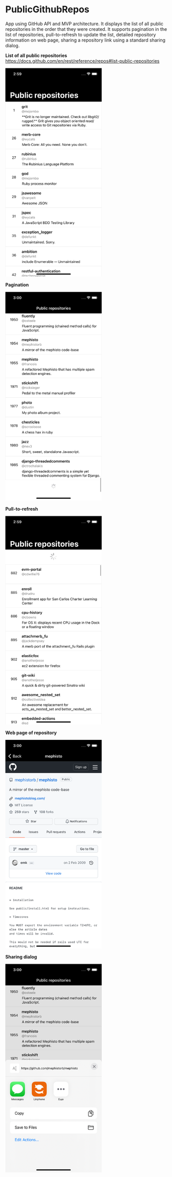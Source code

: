 # PublicGithubRepos
App using GitHub API and MVP architecture. It displays the list of all public repositories in the order that they were created. It supports pagination in the list of repositories, pull-to-refresh to update the list, detailed repository information on web page, sharing a repository link using a standard sharing dialog. 

**List of all public repositories**  
https://docs.github.com/en/rest/reference/repos#list-public-repositories

<img src="https://github.com/gre7if/PublicGithubRepos/blob/main/Screenshots/List%20of%20repositories.png" width="300">

**Pagination**  

<img src="https://github.com/gre7if/PublicGithubRepos/blob/main/Screenshots/Pagination.png" width="300">

**Pull-to-refresh**  

<img src="https://github.com/gre7if/PublicGithubRepos/blob/main/Screenshots/Pull-to-refresh.png" width="300">

**Web page of repository**  

<img src="https://github.com/gre7if/PublicGithubRepos/blob/main/Screenshots/Web%20page%20of%20repository.png" width="300">

**Sharing dialog**  

<img src="https://github.com/gre7if/PublicGithubRepos/blob/main/Screenshots/Sharing%20dialog.png" width="300">

